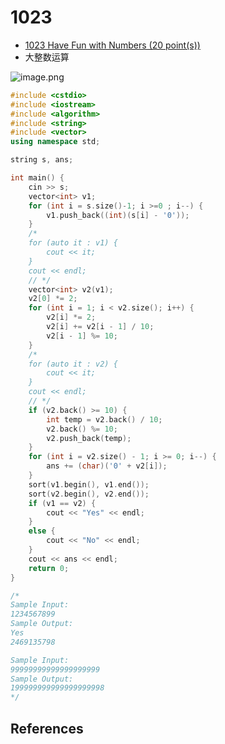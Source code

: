 # 1023

- [1023 Have Fun with Numbers (20 point(s))](https://pintia.cn/problem-sets/994805342720868352/problems/994805478658260992)
- 大整数运算

![image.png](https://i.loli.net/2019/09/01/wxXZ4jRqY3WVbTr.png)

```c++
#include <cstdio>
#include <iostream>
#include <algorithm>
#include <string>
#include <vector>
using namespace std;

string s, ans;

int main() {
	cin >> s;
	vector<int> v1;
	for (int i = s.size()-1; i >=0 ; i--) {
		v1.push_back((int)(s[i] - '0'));
	}
	/*
	for (auto it : v1) {
		cout << it;
	}
	cout << endl;
	// */
	vector<int> v2(v1);
	v2[0] *= 2;
	for (int i = 1; i < v2.size(); i++) {
		v2[i] *= 2;
		v2[i] += v2[i - 1] / 10;
		v2[i - 1] %= 10;
	}
	/*
	for (auto it : v2) {
		cout << it;
	}
	cout << endl;
	// */
	if (v2.back() >= 10) {
		int temp = v2.back() / 10;
		v2.back() %= 10;
		v2.push_back(temp);
	}
	for (int i = v2.size() - 1; i >= 0; i--) {
		ans += (char)('0' + v2[i]);
	}
	sort(v1.begin(), v1.end());
	sort(v2.begin(), v2.end());
	if (v1 == v2) {
		cout << "Yes" << endl;
	}
	else {
		cout << "No" << endl;
	}
	cout << ans << endl;
	return 0;
}

/*
Sample Input:
1234567899
Sample Output:
Yes
2469135798

Sample Input:
99999999999999999999
Sample Output:
199999999999999999998
*/

```

## References

